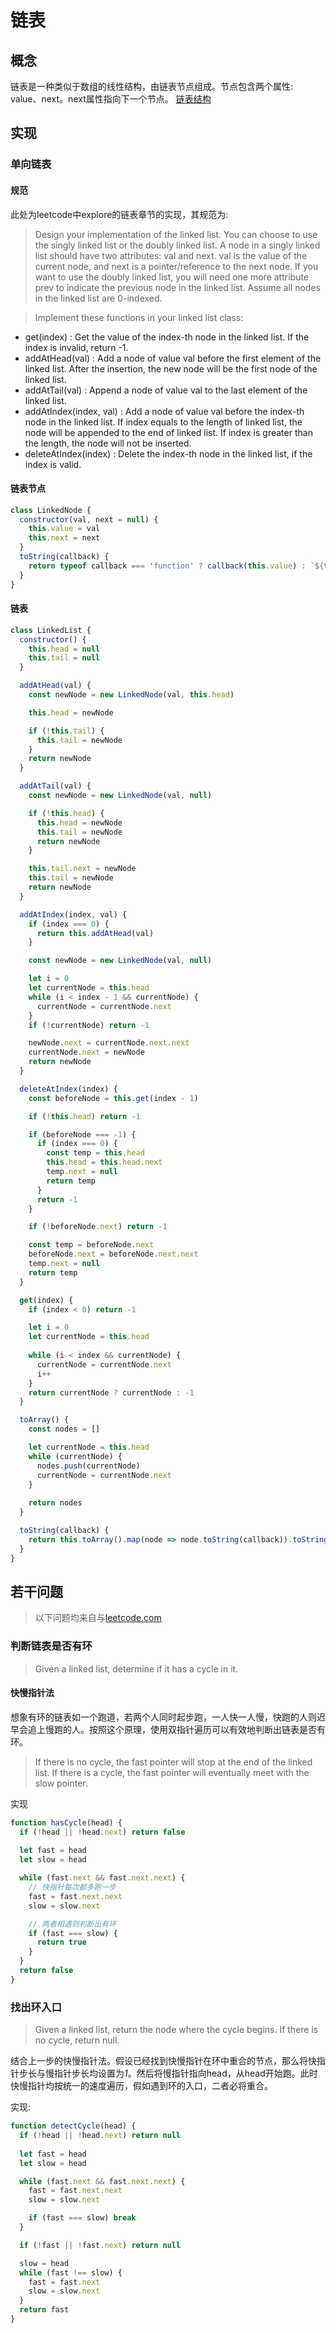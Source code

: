 # 链表

## 概念
链表是一种类似于数组的线性结构，由链表节点组成。节点包含两个属性: value、next。next属性指向下一个节点。
[链表结构](https://user-gold-cdn.xitu.io/2018/5/22/16388487759b1152?w=1060&h=178&f=png&s=20820)

## 实现

### 单向链表

#### 规范
此处为leetcode中explore的链表章节的实现，其规范为:
> Design your implementation of the linked list. You can choose to use the singly linked list or the doubly linked list. A node in a singly linked list should have two attributes: val and next. val is the value of the current node, and next is a pointer/reference to the next node. If you want to use the doubly linked list, you will need one more attribute prev to indicate the previous node in the linked list. Assume all nodes in the linked list are 0-indexed.

> Implement these functions in your linked list class:

- get(index) : Get the value of the index-th node in the linked list. If the index is invalid, return -1.
- addAtHead(val) : Add a node of value val before the first element of the linked list. After the insertion, the new node will be the first node of the linked list.
- addAtTail(val) : Append a node of value val to the last element of the linked list.
- addAtIndex(index, val) : Add a node of value val before the index-th node in the linked list. If index equals to the length of linked list, the node will be appended to the end of linked list. If index is greater than the length, the node will not be inserted.
- deleteAtIndex(index) : Delete the index-th node in the linked list, if the index is valid.

#### 链表节点
```js
class LinkedNode {
  constructor(val, next = null) {
    this.value = val
    this.next = next
  }
  toString(callback) {
    return typeof callback === 'function' ? callback(this.value) : `${this.value}`
  }
}
```
#### 链表
```js
class LinkedList {
  constructor() {
    this.head = null
    this.tail = null
  }

  addAtHead(val) {
    const newNode = new LinkedNode(val, this.head)

    this.head = newNode

    if (!this.tail) {
      this.tail = newNode
    }
    return newNode
  }

  addAtTail(val) {
    const newNode = new LinkedNode(val, null)

    if (!this.head) {
      this.head = newNode
      this.tail = newNode
      return newNode
    }

    this.tail.next = newNode
    this.tail = newNode
    return newNode
  }

  addAtIndex(index, val) {
    if (index === 0) {
      return this.addAtHead(val)
    }

    const newNode = new LinkedNode(val, null)

    let i = 0
    let currentNode = this.head
    while (i < index - 1 && currentNode) {
      currentNode = currentNode.next
    }
    if (!currentNode) return -1

    newNode.next = currentNode.next.next
    currentNode.next = newNode
    return newNode
  }

  deleteAtIndex(index) {
    const beforeNode = this.get(index - 1)

    if (!this.head) return -1

    if (beforeNode === -1) {
      if (index === 0) {
        const temp = this.head
        this.head = this.head.next
        temp.next = null
        return temp
      }
      return -1
    }

    if (!beforeNode.next) return -1

    const temp = beforeNode.next
    beforeNode.next = beforeNode.next.next
    temp.next = null
    return temp
  }

  get(index) {
    if (index < 0) return -1

    let i = 0
    let currentNode = this.head
    
    while (i < index && currentNode) {
      currentNode = currentNode.next
      i++
    }
    return currentNode ? currentNode : -1
  }

  toArray() {
    const nodes = []

    let currentNode = this.head
    while (currentNode) {
      nodes.push(currentNode)
      currentNode = currentNode.next
    }
    
    return nodes
  }

  toString(callback) {
    return this.toArray().map(node => node.toString(callback)).toString()
  }
}
```

## 若干问题
> 以下问题均来自与[leetcode.com](https://leetcode.com/explore/learn/card/linked-list/)

### 判断链表是否有环
> Given a linked list, determine if it has a cycle in it.

#### 快慢指针法
想象有环的链表如一个跑道，若两个人同时起步跑，一人快一人慢，快跑的人则迟早会追上慢跑的人。按照这个原理，使用双指针遍历可以有效地判断出链表是否有环。
> If there is no cycle, the fast pointer will stop at the end of the linked list.
> If there is a cycle, the fast pointer will eventually meet with the slow pointer.

实现
```js
function hasCycle(head) {
  if (!head || !head.next) return false
  
  let fast = head
  let slow = head

  while (fast.next && fast.next.next) {
    // 快指针每次都多跑一步
    fast = fast.next.next
    slow = slow.next

    // 两者相遇则判断出有环
    if (fast === slow) {
      return true
    }
  }
  return false
}
```

### 找出环入口
> Given a linked list, return the node where the cycle begins. If there is no cycle, return null.

结合上一步的快慢指针法。假设已经找到快慢指针在环中重合的节点，那么将快指针步长与慢指针步长均设置为*1*。然后将慢指针指向head，从head开始跑。此时快慢指针均按统一的速度遍历，假如遇到环的入口，二者必将重合。

实现: 
```js
function detectCycle(head) {
  if (!head || !head.next) return null
  
  let fast = head
  let slow = head

  while (fast.next && fast.next.next) {
    fast = fast.next.next
    slow = slow.next

    if (fast === slow) break
  }

  if (!fast || !fast.next) return null

  slow = head
  while (fast !== slow) {
    fast = fast.next
    slow = slow.next
  }
  return fast
}
```